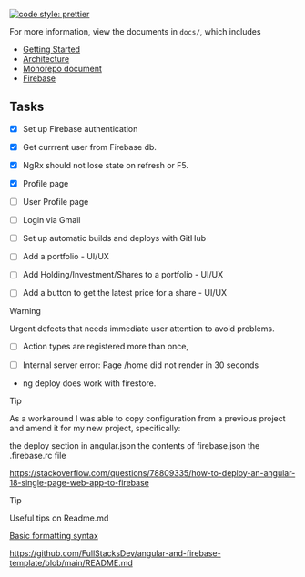 [![code style: prettier](https://img.shields.io/badge/code_style-prettier-ff69b4.svg?style=flat-square)](https://github.com/prettier/prettier)



For more information, view the documents in `docs/`, which includes

-   [Getting Started](./docs/getting-started.md)
-   [Architecture](./docs/architecture.md)
-   [Monorepo document](./docs/monorepo.md)
-   [Firebase](./docs/firebase.md)


## Tasks

- [x] Set up Firebase authentication

- [x] Get currrent user from Firebase db. 

- [x] NgRx should not lose state on refresh or F5. 

- [x] Profile page

- [ ] User Profile page

- [ ] Login via Gmail 

- [ ] Set up automatic builds and deploys with GitHub

- [ ] Add a portfolio - UI/UX 

- [ ] Add Holding/Investment/Shares to a portfolio - UI/UX

- [ ] Add a button to get the latest price for a share - UI/UX



> [!WARNING]
>
> Urgent defects that needs immediate user attention to avoid problems.

- [ ] Action types are registered more than once,

- [ ] Internal server error: Page /home did not render in 30 seconds

- ng deploy does work with firestore. 

> [!TIP]
As a workaround I was able to copy configuration from a previous project and amend it for my new project, specifically:

the deploy section in angular.json
the contents of firebase.json
the .firebase.rc file


https://stackoverflow.com/questions/78809335/how-to-deploy-an-angular-18-single-page-web-app-to-firebase



> [!TIP]
>
> Useful tips on Readme.md 

[Basic formatting syntax](https://docs.github.com/en/get-started/writing-on-github/getting-started-with-writing-and-formatting-on-github/basic-writing-and-formatting-syntax)




https://github.com/FullStacksDev/angular-and-firebase-template/blob/main/README.md


